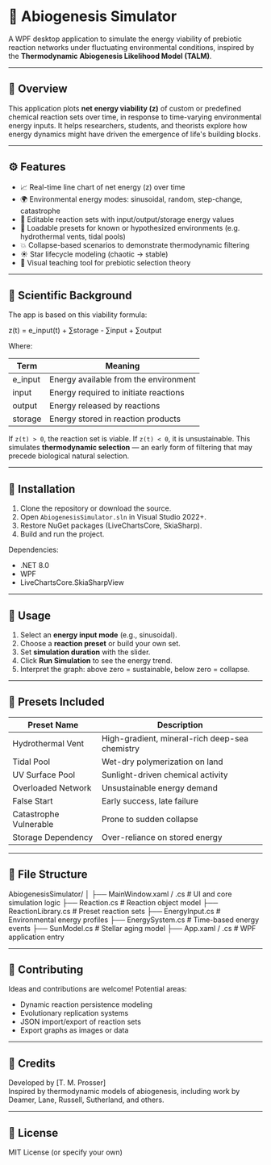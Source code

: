 # 🔬 Abiogenesis Simulator

A WPF desktop application to simulate the energy viability of prebiotic reaction networks under fluctuating environmental conditions, inspired by the **Thermodynamic Abiogenesis Likelihood Model (TALM)**.

---

## 📘 Overview

This application plots **net energy viability (z)** of custom or predefined chemical reaction sets over time, in response to time-varying environmental energy inputs. It helps researchers, students, and theorists explore how energy dynamics might have driven the emergence of life's building blocks.

---

## ⚙️ Features

- 📈 Real-time line chart of net energy (z) over time  
- 🌍 Environmental energy modes: sinusoidal, random, step-change, catastrophe  
- 🧪 Editable reaction sets with input/output/storage energy values  
- 🔁 Loadable presets for known or hypothesized environments (e.g. hydrothermal vents, tidal pools)  
- 💥 Collapse-based scenarios to demonstrate thermodynamic filtering  
- ☀️ Star lifecycle modeling (chaotic → stable)  
- 🧠 Visual teaching tool for prebiotic selection theory

---

## 🔬 Scientific Background

The app is based on this viability formula:

z(t) = e_input(t) + ∑storage - ∑input + ∑output


Where:

| Term      | Meaning                                    |
|-----------|--------------------------------------------|
| e_input   | Energy available from the environment      |
| input     | Energy required to initiate reactions      |
| output    | Energy released by reactions               |
| storage   | Energy stored in reaction products         |

If `z(t) > 0`, the reaction set is viable. If `z(t) < 0`, it is unsustainable. This simulates **thermodynamic selection** — an early form of filtering that may precede biological natural selection.

---

## 🚀 Installation

1. Clone the repository or download the source.
2. Open `AbiogenesisSimulator.sln` in Visual Studio 2022+.
3. Restore NuGet packages (LiveChartsCore, SkiaSharp).
4. Build and run the project.

Dependencies:
- .NET 8.0
- WPF
- LiveChartsCore.SkiaSharpView

---

## 🧪 Usage

1. Select an **energy input mode** (e.g., sinusoidal).
2. Choose a **reaction preset** or build your own set.
3. Set **simulation duration** with the slider.
4. Click **Run Simulation** to see the energy trend.
5. Interpret the graph: above zero = sustainable, below zero = collapse.

---

## 📂 Presets Included

| Preset Name            | Description                                     |
|------------------------|-------------------------------------------------|
| Hydrothermal Vent      | High-gradient, mineral-rich deep-sea chemistry |
| Tidal Pool             | Wet-dry polymerization on land                 |
| UV Surface Pool        | Sunlight-driven chemical activity              |
| Overloaded Network     | Unsustainable energy demand                    |
| False Start            | Early success, late failure                    |
| Catastrophe Vulnerable | Prone to sudden collapse                       |
| Storage Dependency     | Over-reliance on stored energy                 |

---

## 📁 File Structure

AbiogenesisSimulator/
│
├── MainWindow.xaml / .cs # UI and core simulation logic
├── Reaction.cs # Reaction object model
├── ReactionLibrary.cs # Preset reaction sets
├── EnergyInput.cs # Environmental energy profiles
├── EnergySystem.cs # Time-based energy events
├── SunModel.cs # Stellar aging model
├── App.xaml / .cs # WPF application entry


---

## 🤝 Contributing

Ideas and contributions are welcome! Potential areas:
- Dynamic reaction persistence modeling
- Evolutionary replication systems
- JSON import/export of reaction sets
- Export graphs as images or data

---

## 🧠 Credits

Developed by [T. M. Prosser]  
Inspired by thermodynamic models of abiogenesis, including work by Deamer, Lane, Russell, Sutherland, and others.

---

## 📜 License

MIT License (or specify your own)


